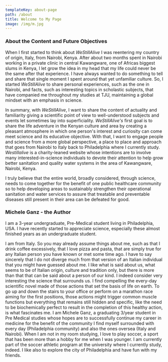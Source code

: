```yaml
---
templateKey: about-page
path: /about
title: Welcome to My Page
image: /img/m.jpg
---
```

### About the Content and Future Objectives

When I first started to think about *WeStillAlive* I was reentering my country of origin, Italy, from Nairobi, Kenya. After about two months spent in Nairobi working in a private clinic in central Kawangware, one of Africas biggest slums in Kenya, I let grow the idea in my head that my life could never be the same after that experience. I have always wanted to do something to tell and share that single moment I spent around that yet unfamiliar culture. So, I started *WeStillAlive* to share personal experiences, such as the one in Nairobi, and facts, such as interesting topics in scholastic subjects, that have companied me throughout my studies at TJU, maintaining a global mindset with an emphasis in science. 

In summary, with *WeStillAlive*, I want to share the content of actuality and familiarity giving a scientific point of view to well-understood subjects and events let sometimes lay into superficiality. *WeStillAlive's* first goal is to share the life adventure in the Kenyan culture and area by creating a pleasant atmosphere in which one person's interest and curiosity can come meet science and its educative objective. With that, I want to engage people and science from a more global perspective, a place to place and approach that goes from Nairobi to Italy back to Philadelphia where I currently study. *Westillalive* is a charity-leaned website whose intentions are to involve many interested-in-science individuals to devote their attention to help grow better sanitation and quality water systems in the area of Kawangware, Nairobi, Kenya.

I truly believe that the entire world, broadly considered, through science, needs to come together for the benefit of one public healthcare community so to help developing areas to sustainably strengthen their operational sanitation and water  services to assure that treatable and preventable diseases still present in their area can be defeated for good. 

### Michele Ganz - the Author

I am a 3-year undergraduate, Pre-Medical student living in Philadelphia, USA. I have recently started to appreciate science, especially these almost finished years as an undergraduate student. 

I am from Italy. So you may already assume things about me, such as that I drink coffee excessively, that I love pizza and pasta, that are simply true for any Italian person you have known or met some time ago. I have to say sincerely that I do not diverge much from that version of an Italian individual that you might have guessed about me. I like what is said about us, what seems to be of Italian origin, culture and tradition only, but there is more than that that can be said about a person of our kind. I indeed consider very interesting the science that surrounds us. I find compelling the every-day scientific novel made of those actions that set the basis of life on earth. To go up and down the stairs to your office or perform on a marathon race aiming for the first positions, those actions might trigger common muscle functions but everything that remains still hidden and specific, like the need to be biochemically perfect to result in the completion of this healthy action, is what fascinates me.
I am Michele Ganz, a graduating 3/year student in Pre Medical studies whose hopes are to successfully continue my career in medicine for the benefit of the community I find myself surrounded with every day (Philadelphia community) and also the ones oversea (Italy and Nairobi). When I am not in my room studying, I love to play soccer, a sport that has been more than a hobby for me when I was younger. I am currently part of the soccer athletic program at the university where I currently study, indeed. I like also to explore the city of Philadelphia and have fun with my friends.